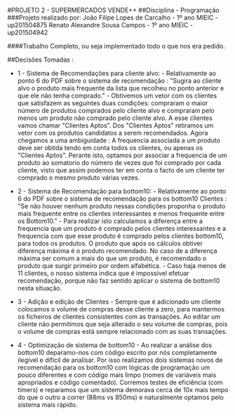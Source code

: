 #PROJETO 2 - SUPERMERCADOS VENDE++
##Disciplina - Programação
###Projeto realizado por:
João Filipe Lopes de Carcalho - 1º ano MIEIC - up201504875
Renato Alexandre Sousa Campos - 1º ano MIEIC - up201504942

####Trabalho Completo, ou seja implementado todo o que nos era pedido.

##Decisões Tomadas :
* 1 - Sistema de Recomendações para cliente alvo:
		- Relativamente ao ponto 6 do PDF sobre o sistema de recomendação :
"Sugira ao cliente alvo o produto mais frequente da lista que recolheu no ponto 
anterior e que ele não tenha comprado." - Obtivemos um vetor com os clientes
que satisfazem as seguintes duas condições: compraram o maior número de produtos
comprados pelo cliente alvo e compraram pelo menos um produto não comprado pelo
cliente alvo. A esse clientes vamos chamar "Clientes Aptos". Dos "Clientes Aptos"
retiramos um vetor com os produtos candidatos a serem recomendados. Agora chegamos
a uma ambiguidade : A frequencia associada a um produto deve ser obtida tendo em
conta todos os clientes, ou apenas os "Clientes Aptos". Perante isto, optamos por
associar a frequencia de um produto ao somatorio do número de vezes que foi comprado 
por cada cliente, visto que assim podemos ter em conta o facto de um cliente ter 
comprado o mesmo produto várias vezes.

* 2 - Sistema de Recomendação para bottom10:
		- Relativamente ao ponto 6 do PDF sobre o sistema de recomendação para os
bottom10 Clientes : "Se não houver nenhum produto nessas condições proponha o
produto mais frequente entre os clientes interessantes e menos frequente entre
os Bottom10." - Para realizar isto calculamos a diferença entre a frequencia que
um produto é comprado pelos clientes interessantes e a frequencia com que esse
produto é comprado pelos clientes bottom10, para todos os produtos. O produto
que após os cálculos obtiver diferença máxima é o produto recomendado. No caso
de a diferença máxima ser comum a mais do que um produto, é recomendado o produto
que surgir primeiro por ordem alfabética.
		- Caso haja menos de 11 clientes, o nosso sistema indica que é impossível
efetuar recomendação, porque não faz sentido aplicar o sistema de bottom10 nesta
situação.


* 3 - Adição e edição de Clientes
		- Sempre que é adicionado um cliente colocamos o volume de compras desse
cliente a zero, para mantermos os ficheiros de clientes consistentes com as
transações. Ao editar um cliente não permitimos que seja alterado o seu volume
de compras, pois o volume de compras está sempre relacionado com as suas transações.

* 4 - Optimização de sistema de bottom10
		- Ao realizar a análise dos bottom10 deparamo-nos com código escrito por nós
completamente ilegível e díficil de analisar. Por isso realizamos dois sistemas novos
de recomendação para os bottom10 com lógicas de programação um pouco diferentes e com
código mais limpo (nomes de variáveis mais apropriados e código comentado). Corremos
testes de eficiência (com timers) e reparamos que um sistema demorava cerca de 10x mais 
tempo do que o outro a correr (88ms vs 850ms) e naturalmente optamos pelo sistema mais 
rápido. 
